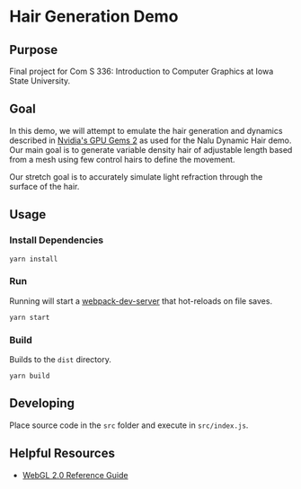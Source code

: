 # Hair Generation Demo

## Purpose

Final project for Com S 336: Introduction to Computer Graphics at Iowa State University.

## Goal

In this demo, we will attempt to emulate the hair generation and dynamics described in [Nvidia's GPU Gems 2](https://developer.nvidia.com/gpugems/GPUGems2/gpugems2_chapter23.html) as used for the Nalu Dynamic Hair demo.
Our main goal is to generate variable density hair of adjustable length based from a mesh using few control hairs to define the movement.

Our stretch goal is to accurately simulate light refraction through the surface of the hair.


## Usage

### Install Dependencies

```
yarn install
```

### Run

Running will start a [webpack-dev-server](https://webpack.js.org/configuration/dev-server/) that hot-reloads on file saves.

```
yarn start
```

### Build

Builds to the `dist` directory.

```
yarn build
```

## Developing

Place source code in the `src` folder and execute in `src/index.js`.

## Helpful Resources

- [WebGL 2.0 Reference Guide](https://www.khronos.org/files/webgl20-reference-guide.pdf)

